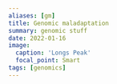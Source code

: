 ```yaml
---
aliases: [gm]
title: Genomic maladaptation
summary: genomic stuff
date: 2022-01-16
image:
  caption: 'Longs Peak'
  focal_point: Smart
tags: [genomics]
---
```

